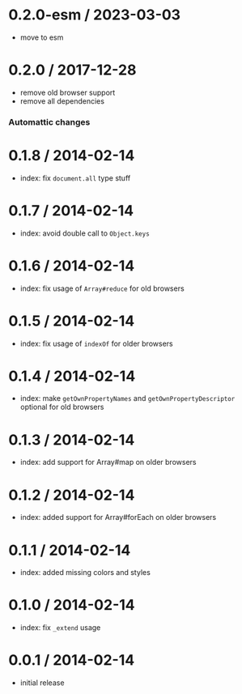 
0.2.0-esm / 2023-03-03
======================

 * move to esm

0.2.0 / 2017-12-28
==================

 * remove old browser support
 * remove all dependencies

### Automattic changes

0.1.8 / 2014-02-14
==================

 * index: fix `document.all` type stuff

0.1.7 / 2014-02-14
==================

 * index: avoid double call to `Object.keys`

0.1.6 / 2014-02-14
==================

 * index: fix usage of `Array#reduce` for old browsers

0.1.5 / 2014-02-14
==================

 * index: fix usage of `indexOf` for older browsers

0.1.4 / 2014-02-14
==================

 * index: make `getOwnPropertyNames` and `getOwnPropertyDescriptor`
   optional for old browsers

0.1.3 / 2014-02-14
==================

 * index: add support for Array#map on older browsers

0.1.2 / 2014-02-14
==================

 * index: added support for Array#forEach on older browsers

0.1.1 / 2014-02-14
==================

 * index: added missing colors and styles

0.1.0 / 2014-02-14
==================

 * index: fix `_extend` usage

0.0.1 / 2014-02-14
==================

 * initial release

